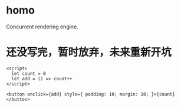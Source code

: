 # homo

Concurrent rendering engine.

# 还没写完，暂时放弃，未来重新开坑

```svelte
<script>
  let count = 0
  let add = () => count++
</script>

<button onclick={add} style={ padding: 10; margin: 10; }>{count}</button>
```
